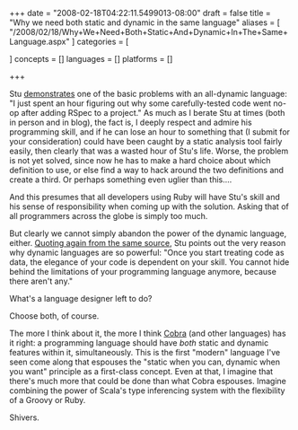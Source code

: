 +++
date = "2008-02-18T04:22:11.5499013-08:00"
draft = false
title = "Why we need both static and dynamic in the same language"
aliases = [
	"/2008/02/18/Why+We+Need+Both+Static+And+Dynamic+In+The+Same+Language.aspx"
]
categories = [
	
]
concepts = []
languages = []
platforms = []
 
+++
<p>Stu <a href="http://www.relevancellc.com/2008/2/12/how-should-metaclass-work">demonstrates</a> one of the basic problems with an all-dynamic language: "I just spent an hour figuring out why some carefully-tested code went no-op after adding RSpec to a project." As much as I berate Stu at times (both in person and in blog), the fact is, I deeply respect and admire his programming skill, and if he can lose an hour to something that (I submit for your consideration) could have been caught by a static analysis tool fairly easily, then clearly that was a wasted hour of Stu's life. Worse, the problem is not yet solved, since now he has to make a hard choice about which definition to use, or else find a way to hack around the two definitions and create a third. Or perhaps something even uglier than this....</p> <p>And this presumes that all developers using Ruby will have Stu's skill and his sense of responsibility when coming up with the solution. Asking that of all programmers across the globe is simply too much.</p> <p>But clearly we cannot simply abandon the power of the dynamic language, either. <a href="http://www.relevancellc.com/2008/2/11/why-they-fear-the-meta">Quoting again from the same source</a>, Stu points out the very reason why dynamic languages are so powerful: "Once you start treating code as data, the elegance of your code is dependent on your skill. You cannot hide behind the limitations of your programming language anymore, because there aren't any."</p> <p>What's a language designer left to do?</p> <p>Choose both, of course.</p> <p>The more I think about it, the more I think <a href="http://cobra-language.com/">Cobra</a> (and other languages) has it right: a programming language should have <em>both</em> static and dynamic features within it, simultaneously. This is the first "modern" language I've seen come along that espouses the "static when you can, dynamic when you want" principle as a first-class concept. Even at that, I imagine that there's much more that could be done than what Cobra espouses. Imagine combining the power of Scala's type inferencing system with the flexibility of a Groovy or Ruby.</p> <p>Shivers.</p>
 

